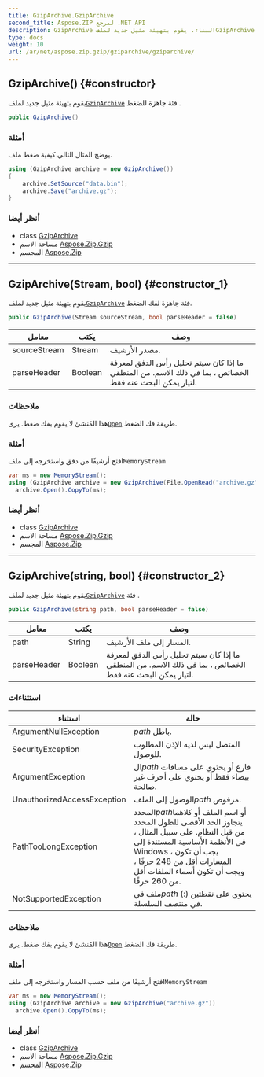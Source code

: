 ```yaml
---
title: GzipArchive.GzipArchive
second_title: Aspose.ZIP لمرجع .NET API
description: GzipArchive البناء. يقوم بتهيئة مثيل جديد لملفGzipArchive فئة جاهزة للضغط .
type: docs
weight: 10
url: /ar/net/aspose.zip.gzip/gziparchive/gziparchive/
---
```

## GzipArchive() {#constructor}

يقوم بتهيئة مثيل جديد لملف[`GzipArchive`](../) فئة جاهزة للضغط .

```csharp
public GzipArchive()
```

### أمثلة

يوضح المثال التالي كيفية ضغط ملف.

```csharp
using (GzipArchive archive = new GzipArchive()) 
{
    archive.SetSource("data.bin");
    archive.Save("archive.gz");
}
```

### أنظر أيضا

* class [GzipArchive](../)
* مساحة الاسم [Aspose.Zip.Gzip](../../gziparchive/)
* المجسم [Aspose.Zip](../../../)

---

## GzipArchive(Stream, bool) {#constructor_1}

يقوم بتهيئة مثيل جديد لملف[`GzipArchive`](../) فئة جاهزة لفك الضغط.

```csharp
public GzipArchive(Stream sourceStream, bool parseHeader = false)
```

| معامل | يكتب | وصف |
| --- | --- | --- |
| sourceStream | Stream | مصدر الأرشيف. |
| parseHeader | Boolean | ما إذا كان سيتم تحليل رأس الدفق لمعرفة الخصائص ، بما في ذلك الاسم. من المنطقي لتيار يمكن البحث عنه فقط. |

### ملاحظات

هذا المُنشئ لا يقوم بفك ضغط. يرى[`Open`](../open/) طريقة فك الضغط.

### أمثلة

افتح أرشيفًا من دفق واستخرجه إلى ملف`MemoryStream`

```csharp
var ms = new MemoryStream();
using (GzipArchive archive = new GzipArchive(File.OpenRead("archive.gz")))
  archive.Open().CopyTo(ms);
```

### أنظر أيضا

* class [GzipArchive](../)
* مساحة الاسم [Aspose.Zip.Gzip](../../gziparchive/)
* المجسم [Aspose.Zip](../../../)

---

## GzipArchive(string, bool) {#constructor_2}

يقوم بتهيئة مثيل جديد لملف[`GzipArchive`](../) فئة .

```csharp
public GzipArchive(string path, bool parseHeader = false)
```

| معامل | يكتب | وصف |
| --- | --- | --- |
| path | String | المسار إلى ملف الأرشيف. |
| parseHeader | Boolean | ما إذا كان سيتم تحليل رأس الدفق لمعرفة الخصائص ، بما في ذلك الاسم. من المنطقي لتيار يمكن البحث عنه فقط. |

### استثناءات

| استثناء | حالة |
| --- | --- |
| ArgumentNullException | *path* باطل. |
| SecurityException | المتصل ليس لديه الإذن المطلوب للوصول. |
| ArgumentException | ال*path* فارغ أو يحتوي على مسافات بيضاء فقط أو يحتوي على أحرف غير صالحة. |
| UnauthorizedAccessException | الوصول إلى الملف*path* مرفوض. |
| PathTooLongException | المحدد*path*أو اسم الملف أو كلاهما يتجاوز الحد الأقصى للطول المحدد من قبل النظام. على سبيل المثال ، في الأنظمة الأساسية المستندة إلى Windows ، يجب أن تكون المسارات أقل من 248 حرفًا ، ويجب أن تكون أسماء الملفات أقل من 260 حرفًا. |
| NotSupportedException | ملف في*path* يحتوي على نقطتين (:) في منتصف السلسلة. |

### ملاحظات

هذا المُنشئ لا يقوم بفك ضغط. يرى[`Open`](../open/) طريقة فك الضغط.

### أمثلة

افتح أرشيفًا من ملف حسب المسار واستخرجه إلى ملف`MemoryStream`

```csharp
var ms = new MemoryStream();
using (GzipArchive archive = new GzipArchive("archive.gz"))
  archive.Open().CopyTo(ms);
```

### أنظر أيضا

* class [GzipArchive](../)
* مساحة الاسم [Aspose.Zip.Gzip](../../gziparchive/)
* المجسم [Aspose.Zip](../../../)


